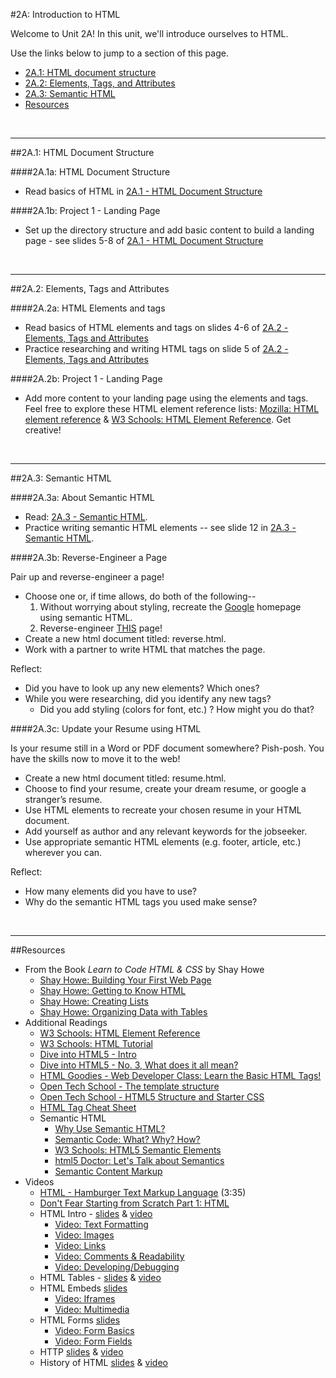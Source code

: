 #2A: Introduction to HTML

Welcome to Unit 2A!  In this unit, we'll introduce ourselves to HTML.

Use the links below to jump to a section of this page.

- [2A.1: HTML document structure](#2A1-html-document-structure)
- [2A.2: Elements, Tags, and Attributes](#2A2-elements)
- [2A.3: Semantic HTML](#2A3-semantic)
- [Resources](#resources)

<br>
<hr height="10px">

##<a id="2A1-html-document-structure">2A.1: HTML Document Structure</a>

####2A.1a: HTML Document Structure

- Read basics of HTML in [2A.1 - HTML Document Structure](https://docs.google.com/presentation/d/14V9mqnnqLOpVrp0exf-XlNg8IsVmLDqRIDueO0Xlawc/edit?usp=sharing)


####2A.1b: Project 1 - Landing Page

- Set up the directory structure and add basic content to build a landing page - see slides 5-8 of [2A.1 - HTML Document Structure](https://docs.google.com/presentation/d/14V9mqnnqLOpVrp0exf-XlNg8IsVmLDqRIDueO0Xlawc/edit?usp=sharing)

<br>
<hr height="10px">

##<a id="2A2-elements">2A.2: Elements, Tags and Attributes</a>

####2A.2a: HTML Elements and tags

- Read basics of HTML elements and tags on slides 4-6 of [2A.2 - Elements, Tags and Attributes](https://docs.google.com/presentation/d/1yhCjYalgiIQmbId2TnhVReNRDsbLBogQ1FtjDe7syxg/edit?usp=sharing)
- Practice researching and writing HTML tags on slide 5 of [2A.2 - Elements, Tags and Attributes](https://docs.google.com/presentation/d/1yhCjYalgiIQmbId2TnhVReNRDsbLBogQ1FtjDe7syxg/edit?usp=sharing)

####2A.2b: Project 1 - Landing Page

- Add more content to your landing page using the elements and tags.  Feel free to explore these HTML element reference lists: [Mozilla: HTML element reference](https://developer.mozilla.org/en-US/docs/Web/HTML/Element) & [W3 Schools: HTML Element Reference](http://www.w3schools.com/tags/default.asp).  Get creative!

<br>
<hr height="10px">
##<a id="2A3-semantic">2A.3: Semantic HTML</a>

####2A.3a: About Semantic HTML
- Read: [2A.3 - Semantic HTML](https://docs.google.com/presentation/d/1Q9z3_zY-9c8keImrD4owboUGb6eljRqcRjd5dzrWQZ8/edit?usp=sharing).
- Practice writing semantic HTML elements -- see slide 12 in [2A.3 - Semantic HTML](https://docs.google.com/presentation/d/1Q9z3_zY-9c8keImrD4owboUGb6eljRqcRjd5dzrWQZ8/edit?usp=sharing).

####2A.3b: Reverse-Engineer a Page

Pair up and reverse-engineer a page!  

- Choose one or, if time allows, do both of the following--
	1. Without worrying about styling, recreate the [Google](www.google.com) homepage using semantic HTML.
	2. Reverse-engineer [THIS](https://docs.google.com/drawings/d/1aBNhlbSW8ZBj_STNxqBLOfTEn3aVHy52rYOyb6w7YSI/edit) page!
- Create a new html document titled: reverse.html.
- Work with a partner to write HTML that matches the page.

Reflect:

- Did you have to look up any new elements? Which ones?
- While you were researching, did you identify any new tags?
	- Did you add styling (colors for font, etc.) ? How might you do that?

####2A.3c: Update your Resume using HTML

Is your resume still in a Word or PDF document somewhere? Pish-posh. You have the skills now to move it to the web!

- Create a new html document titled: resume.html.
- Choose to find your resume, create your dream resume, or google a stranger’s resume.
- Use HTML elements to recreate your chosen resume in your HTML document.
- Add yourself as author and any relevant keywords for the jobseeker.
- Use appropriate semantic HTML elements (e.g. footer, article, etc.) wherever you can.

Reflect:

- How many elements did you have to use?
- Why do the semantic HTML tags you used make sense?

<br>
<hr height="10px">


##<a id="resources">Resources</a>

- From the Book *Learn to Code HTML & CSS* by Shay Howe
	- [Shay Howe: Building Your First Web Page](http://learn.shayhowe.com/html-css/building-your-first-web-page/)
	- [Shay Howe: Getting to Know HTML](http://learn.shayhowe.com/html-css/getting-to-know-html/)
	- [Shay Howe: Creating Lists](http://learn.shayhowe.com/html-css/creating-lists/)
	- [Shay Howe: Organizing Data with Tables](http://learn.shayhowe.com/html-css/organizing-data-with-tables/)
- Additional Readings
	- [W3 Schools: HTML Element Reference](http://www.w3schools.com/tags/default.asp)
	- [W3 Schools: HTML Tutorial](http://www.w3schools.com/html/default.asp)
	- [Dive into HTML5 - Intro](http://diveintohtml5.info/index.html)
	- [Dive into HTML5 - No. 3, What does it all mean?](http://diveintohtml5.info/semantics.html)
	- [HTML Goodies - Web Developer Class: Learn the Basic HTML Tags!](http://www.htmlgoodies.com/primers/html/article.php/3478151/Web-Developer-Class-Learn-the-Basic-HTML-Tags.htm)
	- [Open Tech School - The template structure](http://opentechschool.github.io/html-css-beginners/en/core/structure.html)
	- [Open Tech School - HTML5 Structure and Starter CSS](http://opentechschool.github.io/html-css-beginners/en/core/portfolio.html)
	- [HTML Tag Cheat Sheet](http://skillcrush.com/wp-content/uploads/2012/06/HTML-Cheatsheet-Skillcrush.pdf)
	- Semantic HTML
		- [Why Use Semantic HTML?](http://webdesign.about.com/od/htmltags/a/why-semantic-html.htm)
		- [Semantic Code: What? Why? How?](https://boagworld.com/dev/semantic-code-what-why-how/)
		- [W3 Schools: HTML5 Semantic Elements](http://www.w3schools.com/html/html5_semantic_elements.asp)
		- [html5 Doctor: Let's Talk about Semantics](http://html5doctor.com/lets-talk-about-semantics/)
		- [Semantic Content Markup](http://webstyleguide.com/wsg3/5-site-structure/2-semantic-markup.html)
- Videos
	- [HTML - Hamburger Text Markup Language](http://www.dontfeartheinternet.com/html/html) (3:35)
	- [Don't Fear Starting from Scratch Part 1: HTML](http://www.dontfeartheinternet.com/html/don%E2%80%99t-fear-starting-from-scratch)
	- HTML Intro - [slides](http://www.teaching-materials.org/htmlcss-1day/html-basics/slides.html#slide1) & [video](https://www.youtube.com/watch?v=b2Lzy10gkGE)
		- [Video: Text Formatting](http://www.youtube.com/watch?v=Gtgy4T3Vczg)
		- [Video: Images](http://www.youtube.com/watch?v=aQuupU0nx_c)
		-	[Video: Links](https://www.youtube.com/watch?v=NHversIxslQ)
		-	[Video: Comments & Readability](https://www.youtube.com/watch?v=f-Xi7vCn2BI)
		-	[Video: Developing/Debugging](https://www.youtube.com/watch?v=S5Anao925CU)
	- HTML Tables - [slides](http://www.teaching-materials.org/htmlcss-1day/html-tables/slides.html) & [video](https://www.youtube.com/watch?v=A2Skq-y8qEM)
	- HTML Embeds [slides](http://www.teaching-materials.org/htmlcss-1day/html-embeds/slides.html#slide1)
		-	[Video: Iframes](https://www.youtube.com/watch?v=KmswAAyWMVs)
		-	[Video: Multimedia](https://www.youtube.com/watch?v=oYnYjoeZ9RM)
	- HTML Forms [slides](http://www.teaching-materials.org/htmlcss-1day/html-forms/slides.html#slide1)
		-	[Video: Form Basics](https://www.youtube.com/watch?v=g5Feoodp5q0)
		-	[Video: Form Fields](http://www.youtube.com/watch?v=-IrqxNwot3E)
	-	HTTP [slides](http://www.teaching-materials.org/htmlcss-1day/html-http/slides.html) & [video](http://www.youtube.com/watch?v=6BzbCUW4B6Y)
	-	History of HTML  [slides](http://www.teaching-materials.org/htmlcss-1day/html-history/slides.html) & [video](https://www.youtube.com/watch?v=9AlQO8MiNOw)






